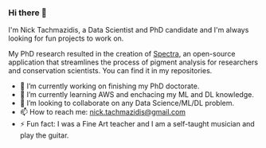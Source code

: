 ### Hi there 👋

I'm Nick Tachmazidis, a Data Scientist and PhD candidate and I'm always looking for fun projects to work on.

My PhD research resulted in the creation of [Spectra](https://github.com/NickTachmazidis/Spectra), an open-source application that streamlines the process of pigment analysis for researchers and conservation scientists. You can find it in my repositories.

- 🔭 I’m currently working on finishing my PhD doctorate.
- 🌱 I’m currently learning AWS and enchacing my ML and DL knowledge.
- 👯 I’m looking to collaborate on any Data Science/ML/DL problem.
- 📫 How to reach me: nick.tachmazidis@gmail.com
- ⚡ Fun fact: I was a Fine Art teacher and I am a self-taught musician and play the guitar.
